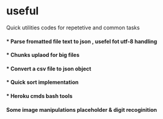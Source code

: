# useful
Quick utilities codes for repetetive and common tasks  
#### * Parse fromatted file text to json , usefel fot utf-8 handling 

#### * Chunks uplaod for big files

#### * Convert a csv file to json object 

#### * Quick sort implementation

#### * Heroku cmds bash tools

#### Some image manipulations placeholder & digit recoginition

